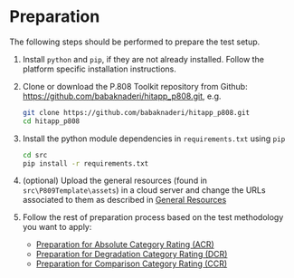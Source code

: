 # Preparation

The following steps should be performed to prepare the test setup.

1. Install `python` and `pip`, if they are not already installed. Follow the platform specific installation instructions.

1. Clone or download the P.808 Toolkit repository from Github: https://github.com/babaknaderi/hitapp_p808.git, e.g.

    ```bash
    git clone https://github.com/babaknaderi/hitapp_p808.git
    cd hitapp_p808
    ```

1. Install the python module dependencies in `requirements.txt` using `pip`

    ```bash
    cd src
    pip install -r requirements.txt
    ```
    
1. (optional) Upload the general resources (found in `src\P809Template\assets`) in a cloud server and change the 
URLs associated to them as described in [General Resources](general_res.md)

1.  Follow the rest of preparation process based on the test methodology you want to apply:

    - [Preparation for Absolute Category Rating (ACR)](prep_acr.md)
    - [Preparation for Degradation Category Rating (DCR)](prep_dcr_ccr.md)
    - [Preparation for Comparison Category Rating (CCR)](prep_dcr_ccr.md)